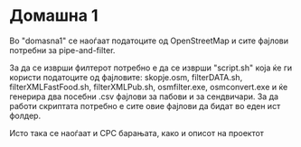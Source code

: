 # Домашна 1

<p> Во "domasna1" се наоѓаат податоците од OpenStreetMap и сите фајлови потребни за pipe-and-filter. </p>
<p> За да се изврши филтерот потребно е да се изврши "script.sh" која ќе ги користи податоците од фајловите: skopje.osm, filterDATA.sh, filterXMLFastFood.sh, filterXMLPub.sh, osmfilter.exe, osmconvert.exe и ќе генерира два посебни .csv фајлови за пабови и за сендвичари. За да работи скриптата потребно е сите овие фајлови да бидат во еден ист фолдер. </p>
<p> Исто така се наоѓаат и СРС барањата, како и описот на проектот </p>
